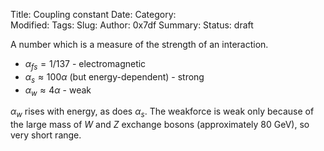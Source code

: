 Title: Coupling constant
Date: 
Category:  
Modified: 
Tags: 
Slug: 
Author: 0x7df
Summary: 
Status: draft

A number which is a measure of the strength of an interaction.

- $\alpha_{fs} = 1/137$ - electromagnetic
- $\alpha_s \approx 100\alpha$ (but energy-dependent) - strong
- $\alpha_w \approx 4\alpha$ - weak

$\alpha_w$ rises with energy, as does $\alpha_s$. The weakforce is weak only
because of the large mass of $W$ and $Z$ exchange bosons (approximately 80
GeV), so very short range.
